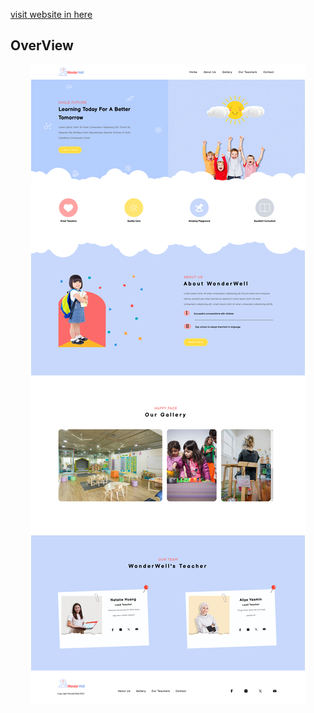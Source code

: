 [visit website in here](https://lilra22.github.io/WonderWell/)

<h2>OverView</h2>

<p align="center">
  <img src="img/wonderwell4.png">
</p>
